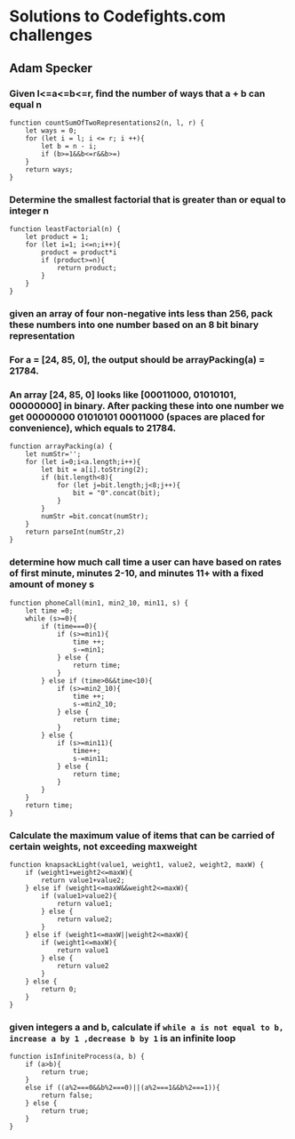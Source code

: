 # Solutions to Codefights.com challenges
## Adam Specker

### Given l<=a<=b<=r, find the number of ways that a + b can equal n
```
function countSumOfTwoRepresentations2(n, l, r) {
    let ways = 0;
    for (let i = l; i <= r; i ++){
        let b = n - i;
        if (b>=1&&b<=r&&b>=)
    }
    return ways;
}
```

### Determine the smallest factorial that is greater than or equal to integer n
```
function leastFactorial(n) {
    let product = 1;
    for (let i=1; i<=n;i++){
        product = product*i
        if (product>=n){
            return product;
        } 
    }
}
```

### given an array of four non-negative ints less than 256, pack these numbers into one number based on an 8 bit binary representation
### For a = [24, 85, 0], the output should be arrayPacking(a) = 21784.
### An array [24, 85, 0] looks like [00011000, 01010101, 00000000] in binary. After packing these into one number we get 00000000 01010101 00011000 (spaces are placed for convenience), which equals to 21784.
```
function arrayPacking(a) {
    let numStr='';
    for (let i=0;i<a.length;i++){
        let bit = a[i].toString(2);
        if (bit.length<8){
            for (let j=bit.length;j<8;j++){
                bit = "0".concat(bit);
            }
        }
        numStr =bit.concat(numStr);
    }
    return parseInt(numStr,2)
}
```

### determine how much call time a user can have based on rates of first minute, minutes 2-10, and minutes 11+ with a fixed amount of money s
```
function phoneCall(min1, min2_10, min11, s) {
	let time =0;
    while (s>=0){
        if (time===0){
            if (s>=min1){
                time ++;
                s-=min1;
            } else {
                return time;
            }
        } else if (time>0&&time<10){
            if (s>=min2_10){
                time ++;
                s-=min2_10;
            } else {
                return time;
            }
        } else {
            if (s>=min11){
                time++;
                s-=min11;
            } else {
                return time;
            }
        }
    }
    return time;
}
```
### Calculate the maximum value of items that can be carried of certain weights, not exceeding maxweight
```
function knapsackLight(value1, weight1, value2, weight2, maxW) {
    if (weight1+weight2<=maxW){
        return value1+value2;
    } else if (weight1<=maxW&&weight2<=maxW){
        if (value1>value2){
            return value1;
        } else {
            return value2;
        }
    } else if (weight1<=maxW||weight2<=maxW){
        if (weight1<=maxW){
            return value1
        } else {
            return value2
        }
    } else {
        return 0;
    }
}
```
### given integers a and b, calculate if `while a is not equal to b, increase a by 1 ,decrease b by 1` is an infinite loop
```
function isInfiniteProcess(a, b) {
    if (a>b){
        return true;
    }
    else if ((a%2===0&&b%2===0)||(a%2===1&&b%2===1)){
        return false;
    } else {
        return true;
    }
}
```
